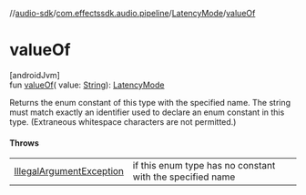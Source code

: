 //[audio-sdk](../../../index.md)/[com.effectssdk.audio.pipeline](../index.md)/[LatencyMode](index.md)/[valueOf](value-of.md)

# valueOf

[androidJvm]\
fun [valueOf](value-of.md)(
value: [String](https://kotlinlang.org/api/core/kotlin-stdlib/kotlin/-string/index.html)): [LatencyMode](index.md)

Returns the enum constant of this type with the specified name. The string must match exactly an identifier used to declare an enum constant
in this type. (Extraneous whitespace characters are not permitted.)

#### Throws

|                                                                                                                         |                                                           |
|-------------------------------------------------------------------------------------------------------------------------|-----------------------------------------------------------|
| [IllegalArgumentException](https://kotlinlang.org/api/core/kotlin-stdlib/kotlin/-illegal-argument-exception/index.html) | if this enum type has no constant with the specified name |